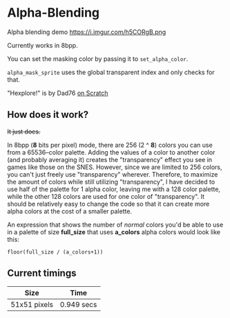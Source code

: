 # Alpha-Blending
Alpha blending demo https://i.imgur.com/h5CORgB.png

Currently works in 8bpp.

You can set the masking color by passing it to `set_alpha_color`.

`alpha_mask_sprite` uses the global transparent index and only checks for that.

"Hexplore!" is by Dad76 [on Scratch](https://scratch.mit.edu/users/Dad76/)

## How does it work?
~~It just does.~~

In 8bpp (**8** bits per pixel) mode, there are 256 (2 ^ **8**) colors you can use from a 65536–color palette. Adding the values of a color to another color (and probably averaging it) creates the "transparency" effect you see in games like those on the SNES. However, since we are limited to 256 colors, you can't just freely use "transparency" wherever. Therefore, to maximize the amount of colors while still utilizing "transparency", I have decided to use half of the palette for 1 alpha color, leaving me with a 128 color palette, while the other 128 colors are used for one color of "transparency".  It should be relatively easy to change the code so that it can create more alpha colors at the cost of a smaller palette.

An expression that shows the number of *normal* colors you'd be able to use in a palette of size **full_size** that uses **a_colors** alpha colors would look like this:

`floor(full_size / (a_colors+1))`

## Current timings

|    Size    |   Time   |
-------------|------------
|51x51 pixels|0.949 secs|
